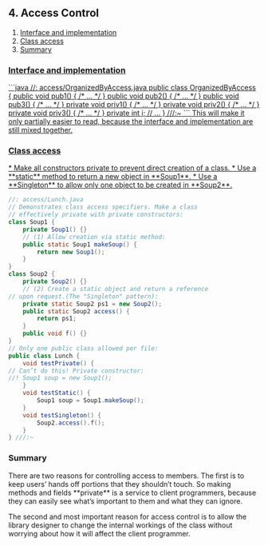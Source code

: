 ## 4. Access Control

1. <a href = "#1"> Interface and implementation
2. <a href = "#2"> Class access
3.  <a href = "#3"> Summary

<h3 id = "1"> Interface and implementation</h3>
```java
//: access/OrganizedByAccess.java
public class OrganizedByAccess {
    public void pub1() { /* ... */ }
    public void pub2() { /* ... */ }
    public void pub3() { /* ... */ }
    private void priv1() { /* ... */ }
    private void priv2() { /* ... */ }
    private void priv3() { /* ... */ }
    private int i;
// ...
} ///:~
```
This will make it only partially easier to read, because the interface and implementation are still mixed together.
<h3 id = "2">  Class access</h3>
* Make all constructors private to prevent direct creation of a class.
* Use a **static** method to return a new object in **Soup1**.
* Use a **Singleton** to allow only one object to be created  in **Soup2**.

```java
//: access/Lunch.java
// Demonstrates class access specifiers. Make a class
// effectively private with private constructors:
class Soup1 {
    private Soup1() {}
    // (1) Allow creation via static method:
    public static Soup1 makeSoup() {
        return new Soup1();
    }
}
class Soup2 {
    private Soup2() {}
    // (2) Create a static object and return a reference
// upon request.(The "Singleton" pattern):
    private static Soup2 ps1 = new Soup2();
    public static Soup2 access() {
        return ps1;
    }
    public void f() {}
}
// Only one public class allowed per file:
public class Lunch {
    void testPrivate() {
// Can’t do this! Private constructor:
//! Soup1 soup = new Soup1();
    }
    void testStatic() {
        Soup1 soup = Soup1.makeSoup();
    }
    void testSingleton() {
        Soup2.access().f();
    }
} ///:~
```

<h3 id = "3"> Summary </h3>
There are two reasons for controlling access to members. The first is to keep users’ hands off portions that they shouldn’t touch. So making methods and fields **private** is a service to client programmers, because they can easily see what’s important to them and what they can ignore.

The second and most important reason for access control is to allow the library designer to change the internal workings of the class without worrying about how it will affect the client programmer.